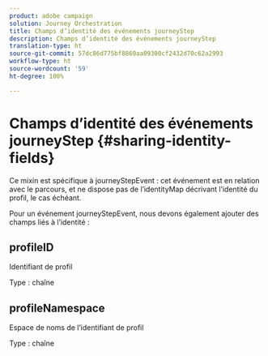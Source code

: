 ```yaml
---
product: adobe campaign
solution: Journey Orchestration
title: Champs d’identité des événements journeyStep
description: Champs d’identité des événements journeyStep
translation-type: ht
source-git-commit: 57dc86d775bf8860aa09300cf2432d70c62a2993
workflow-type: ht
source-wordcount: '59'
ht-degree: 100%

---
```



# Champs d’identité des événements journeyStep {#sharing-identity-fields}

Ce mixin est spécifique à journeyStepEvent : cet événement est en relation avec le parcours, et ne dispose pas de l’identityMap décrivant l’identité du profil, le cas échéant.

Pour un événement journeyStepEvent, nous devons également ajouter des champs liés à l’identité :

## profileID

Identifiant de profil

Type : chaîne

## profileNamespace

Espace de noms de l’identifiant de profil

Type : chaîne